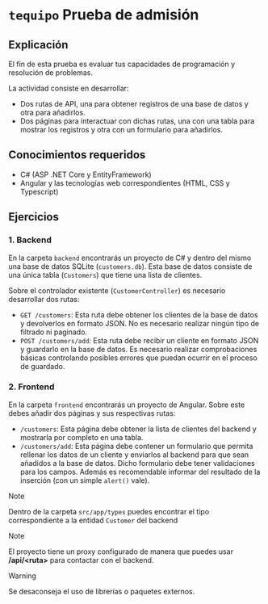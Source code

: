 # `tequipo` Prueba de admisión 

## Explicación
El fin de esta prueba es evaluar tus capacidades de programación y resolución de problemas.


La actividad consiste en desarrollar:
- Dos rutas de API, una para obtener registros de una base de datos y otra para añadirlos.
- Dos páginas para interactuar con dichas rutas, una con una tabla para mostrar los registros y otra con un formulario para añadirlos.

## Conocimientos requeridos
- C# (ASP .NET Core y EntityFramework)
- Angular y las tecnologías web correspondientes (HTML, CSS y Typescript)

## Ejercicios

### 1. Backend
En la carpeta `backend` encontrarás un proyecto de C# y dentro del mismo una base de datos SQLite (`customers.db`). Esta base de datos consiste de una única tabla (`Customers`) que tiene una lista de clientes.

Sobre el controlador existente (`CustomerController`) es necesario desarrollar dos rutas:

- `GET /customers`: Esta ruta debe obtener los clientes de la base de datos y devolverlos en formato JSON. No es necesario realizar ningún tipo de filtrado ni paginado.
- `POST /customers/add`: Esta ruta debe recibir un cliente en formato JSON y guardarlo en la base de datos. Es necesario realizar comprobaciones básicas controlando posibles errores que puedan ocurrir en el proceso de guardado. 

### 2. Frontend
En la carpeta `frontend` encontrarás un proyecto de Angular. Sobre este debes añadir dos páginas y sus respectivas rutas:

- `/customers`: Esta página debe obtener la lista de clientes del backend y mostrarla por completo en una tabla.
- `/customers/add`: Esta página debe contener un formulario que permita rellenar los datos de un cliente y enviarlos al backend para que sean añadidos a la base de datos. Dicho formulario debe tener validaciones para los campos. Además es recomendable informar del resultado de la inserción (con un simple `alert()` vale).

> [!NOTE]
> Dentro de la carpeta `src/app/types` puedes encontrar el tipo correspondiente a la entidad `Customer` del backend

> [!NOTE]
> El proyecto tiene un proxy configurado de manera que puedes usar **/api/\<ruta\>** para contactar con el backend.

> [!WARNING] 
> Se desaconseja el uso de librerías o paquetes externos.